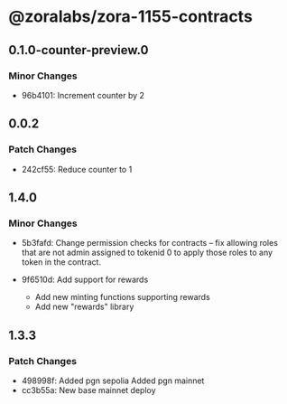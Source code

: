 # @zoralabs/zora-1155-contracts

## 0.1.0-counter-preview.0

### Minor Changes

- 96b4101: Increment counter by 2

## 0.0.2

### Patch Changes

- 242cf55: Reduce counter to 1

## 1.4.0

### Minor Changes

- 5b3fafd: Change permission checks for contracts – fix allowing roles that are not admin assigned to tokenid 0 to apply those roles to any token in the contract.
- 9f6510d: Add support for rewards

  - Add new minting functions supporting rewards
  - Add new "rewards" library

## 1.3.3

### Patch Changes

- 498998f: Added pgn sepolia
  Added pgn mainnet
- cc3b55a: New base mainnet deploy
